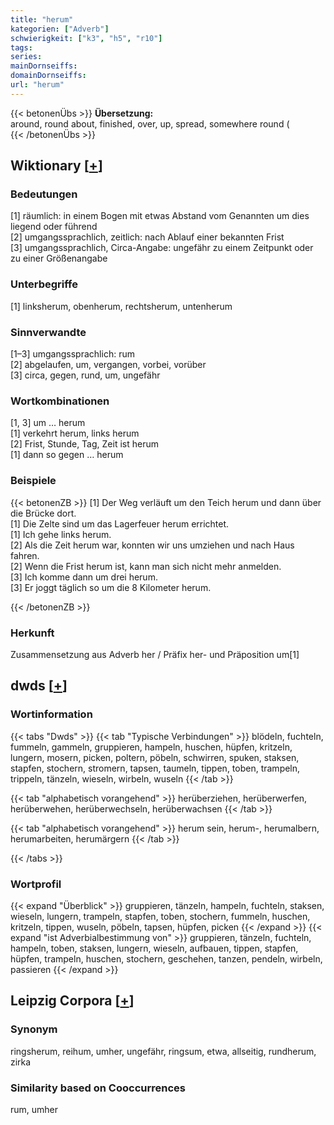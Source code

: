 ```yaml
---
title: "herum"
kategorien: ["Adverb"]
schwierigkeit: ["k3", "h5", "r10"]
tags:
series:
mainDornseiffs:
domainDornseiffs:
url: "herum"
---
```


{{< betonenÜbs >}}
**Übersetzung:**  
around, round about, finished, over, up, spread, somewhere round (  
{{< /betonenÜbs >}}

## Wiktionary [[+](https://de.wiktionary.org/wiki/herum)]

### Bedeutungen
[1] räumlich: in einem Bogen mit etwas Abstand vom Genannten um dies liegend oder führend  
[2] umgangssprachlich, zeitlich: nach Ablauf einer bekannten Frist  
[3] umgangssprachlich, Circa-Angabe: ungefähr zu einem Zeitpunkt oder zu einer Größenangabe  

### Unterbegriffe
[1] linksherum, obenherum, rechtsherum, untenherum  

### Sinnverwandte
[1–3] umgangssprachlich: rum  
[2] abgelaufen, um, vergangen, vorbei, vorüber  
[3] circa, gegen, rund, um, ungefähr  

### Wortkombinationen
[1, 3] um … herum  
[1] verkehrt herum, links herum  
[2] Frist, Stunde, Tag, Zeit ist herum  
[1] dann so gegen … herum  

### Beispiele
{{< betonenZB >}}
[1] Der Weg verläuft um den Teich herum und dann über die Brücke dort.  
[1] Die Zelte sind um das Lagerfeuer herum errichtet.  
[1] Ich gehe links herum.  
[2] Als die Zeit herum war, konnten wir uns umziehen und nach Haus fahren.  
[2] Wenn die Frist herum ist, kann man sich nicht mehr anmelden.  
[3] Ich komme dann um drei herum.  
[3] Er joggt täglich so um die 8 Kilometer herum.  

{{< /betonenZB >}}
### Herkunft
Zusammensetzung aus Adverb her / Präfix her- und Präposition um[1]  



## dwds [[+](https://www.dwds.de/wb/herum)]

### Wortinformation
{{< tabs "Dwds" >}}
{{< tab "Typische Verbindungen" >}}
blödeln, fuchteln, fummeln, gammeln, gruppieren, hampeln, huschen, hüpfen, kritzeln, lungern, mosern, picken, poltern, pöbeln, schwirren, spuken, staksen, stapfen, stochern, stromern, tapsen, taumeln, tippen, toben, trampeln, trippeln, tänzeln, wieseln, wirbeln, wuseln
{{< /tab >}}

{{< tab "alphabetisch vorangehend" >}}
herüberziehen, herüberwerfen, herüberwehen, herüberwechseln, herüberwachsen
{{< /tab >}}

{{< tab "alphabetisch vorangehend" >}}
herum sein, herum-, herumalbern, herumarbeiten, herumärgern
{{< /tab >}}

{{< /tabs >}}

### Wortprofil
{{< expand "Überblick" >}} gruppieren, tänzeln, hampeln, fuchteln, staksen, wieseln, lungern, trampeln, stapfen, toben, stochern, fummeln, huschen, kritzeln, tippen, wuseln, pöbeln, tapsen, hüpfen, picken {{< /expand >}}
{{< expand "ist Adverbialbestimmung von" >}} gruppieren, tänzeln, fuchteln, hampeln, toben, staksen, lungern, wieseln, aufbauen, tippen, stapfen, hüpfen, trampeln, huschen, stochern, geschehen, tanzen, pendeln, wirbeln, passieren {{< /expand >}}

## Leipzig Corpora [[+](https://corpora.uni-leipzig.de/en/res?word=herum&corpusId=deu_newscrawl-public_2018)]


### Synonym
ringsherum, reihum, umher, ungefähr, ringsum, etwa, allseitig, rundherum, zirka


### Similarity based on Cooccurrences
rum, umher

